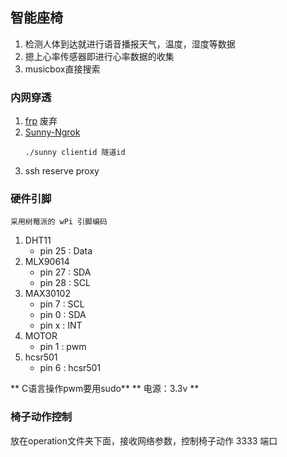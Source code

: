 ## 智能座椅

1. 检测人体到达就进行语音播报天气，温度，湿度等数据
2. 摁上心率传感器即进行心率数据的收集
3. musicbox直接搜索

### 内网穿透

1. [frp](https://github.com/fatedier/frp/)  废弃
2. [Sunny-Ngrok](https://www.ngrok.cc/)
	```
	./sunny clientid 隧道id
	```
3. ssh reserve proxy

### 硬件引脚
```
采用树莓派的 wPi 引脚编码
```
1. DHT11
	- pin 25 : Data
2. MLX90614
	- pin 27 : SDA
	- pin 28 : SCL
3. MAX30102
	- pin 7 : SCL
	- pin 0 : SDA
	- pin x : INT
4. MOTOR
	- pin 1 : pwm
5. hcsr501
	- pin 6  : hcsr501

** C语言操作pwm要用sudo**
** 电源：3.3v **

### 椅子动作控制

放在operation文件夹下面，接收网络参数，控制椅子动作
3333 端口
